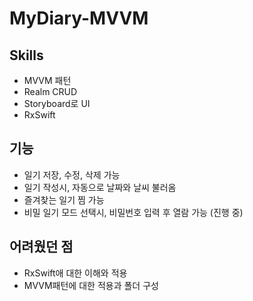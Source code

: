 # MyDiary-MVVM
## Skills

- MVVM 패턴
- Realm CRUD
- Storyboard로 UI
- RxSwift

## 기능

- 일기 저장, 수정, 삭제 가능
- 일기 작성시, 자동으로 날짜와 날씨 불러옴
- 즐겨찾는 일기 찜 가능
- 비밀 일기 모드 선택시, 비밀번호 입력 후 열람 가능 (진행 중)
 

## 어려웠던 점

- RxSwift애 대한 이해와 적용
- MVVM패턴에 대한 적용과 폴더 구성
